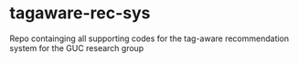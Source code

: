 # tagaware-rec-sys
Repo containging all supporting codes for the tag-aware recommendation system for the GUC research group
